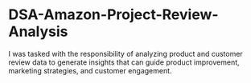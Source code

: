 # DSA-Amazon-Project-Review-Analysis
I was tasked with the responsibility of analyzing product and customer review data to generate insights that can guide product improvement, marketing strategies, and customer engagement.
